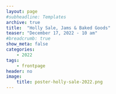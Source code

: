 ```yaml
---
layout: page
#subheadline: Templates
archive: true
title:  "Holly Sale, Jams & Baked Goods"
teaser: "December 17, 2022 - 10 am"
#breadcrumb: true
show_meta: false
categories:
    - 2022
tags:
    - frontpage
header: no
image:
    title: poster-holly-sale-2022.png
---
```

